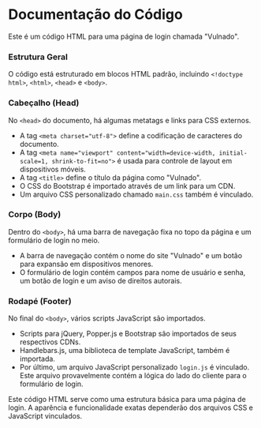 # Documentação do Código

Este é um código HTML para uma página de login chamada "Vulnado".

### Estrutura Geral

O código está estruturado em blocos HTML padrão, incluindo `<!doctype html>`, `<html>`, `<head>` e `<body>`.

### Cabeçalho (Head)

No `<head>` do documento, há algumas metatags e links para CSS externos.

- A tag `<meta charset="utf-8">` define a codificação de caracteres do documento.
- A tag `<meta name="viewport" content="width=device-width, initial-scale=1, shrink-to-fit=no">` é usada para controle de layout em dispositivos móveis.
- A tag `<title>` define o título da página como "Vulnado".
- O CSS do Bootstrap é importado através de um link para um CDN.
- Um arquivo CSS personalizado chamado `main.css` também é vinculado.

### Corpo (Body)

Dentro do `<body>`, há uma barra de navegação fixa no topo da página e um formulário de login no meio.

- A barra de navegação contém o nome do site "Vulnado" e um botão para expansão em dispositivos menores.
- O formulário de login contém campos para nome de usuário e senha, um botão de login e um aviso de direitos autorais.

### Rodapé (Footer)

No final do `<body>`, vários scripts JavaScript são importados.

- Scripts para jQuery, Popper.js e Bootstrap são importados de seus respectivos CDNs.
- Handlebars.js, uma biblioteca de template JavaScript, também é importada.
- Por último, um arquivo JavaScript personalizado `login.js` é vinculado. Este arquivo provavelmente contém a lógica do lado do cliente para o formulário de login.

Este código HTML serve como uma estrutura básica para uma página de login. A aparência e funcionalidade exatas dependerão dos arquivos CSS e JavaScript vinculados.